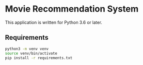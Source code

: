 # Movie Recommendation System

This application is written for Python 3.6 or later.

## Requirements

```bash
python3 -m venv venv
source venv/bin/activate
pip install -r requirements.txt
```
